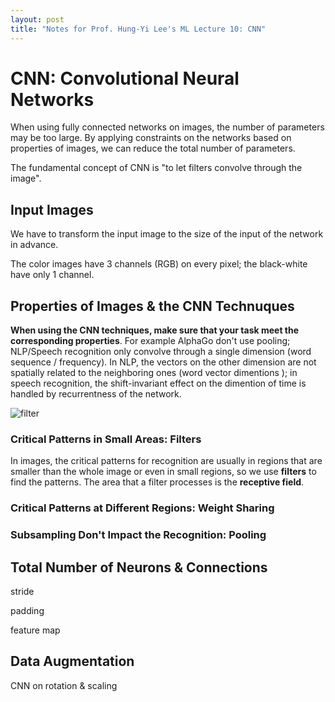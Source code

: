 ```yaml
---
layout: post
title: "Notes for Prof. Hung-Yi Lee's ML Lecture 10: CNN"
---
```


# CNN: Convolutional Neural Networks

When using fully connected networks on images, the number of parameters may be too large. By applying constraints on the networks based on properties of images, we can reduce the total number of parameters.

The fundamental concept of CNN is "to let filters convolve through the image".

## Input Images

We have to transform the input image to the size of the input of the network in advance.

The color images have 3 channels (RGB) on every pixel; the black-white have only 1 channel.

## Properties of Images & the CNN Technuques

**When using the CNN techniques, make sure that your task meet the corresponding properties**. For example AlphaGo don't use pooling; NLP/Speech recognition only convolve through a single dimension (word sequence / frequency). In NLP, the vectors on the other dimension are not spatially related to the neighboring ones (word vector dimentions ); in speech recognition, the shift-invariant effect on the dimention of time is handled by recurrentness of the network.

![filter](https://baliuzeger.github.io/sjl/assets/images/HYL_ML_10/filter.png)

### Critical Patterns in Small Areas: Filters

In images, the critical patterns for recognition are usually in regions that are smaller than the whole image or even in small regions, so we use **filters** to find the patterns. The area that a filter processes is the **receptive field**.



### Critical Patterns at Different Regions: Weight Sharing

### Subsampling Don't Impact the Recognition: Pooling

## Total Number of Neurons & Connections

stride

padding

feature map

## Data Augmentation

CNN on rotation & scaling

